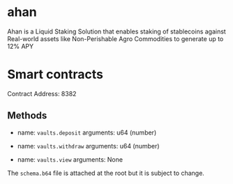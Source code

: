# ahan
Ahan is a Liquid Staking Solution that enables staking of stablecoins against Real-world assets like Non-Perishable Agro Commodities to generate up to 12% APY

# Smart contracts

Contract Address: 8382

## Methods

- name: `vaults.deposit`
    arguments: u64 (number)

- name: `vaults.withdraw`
    arguments: u64 (number)

- name: `vaults.view`
    arguments: None

The `schema.b64` file is attached at the root but it is subject to change.